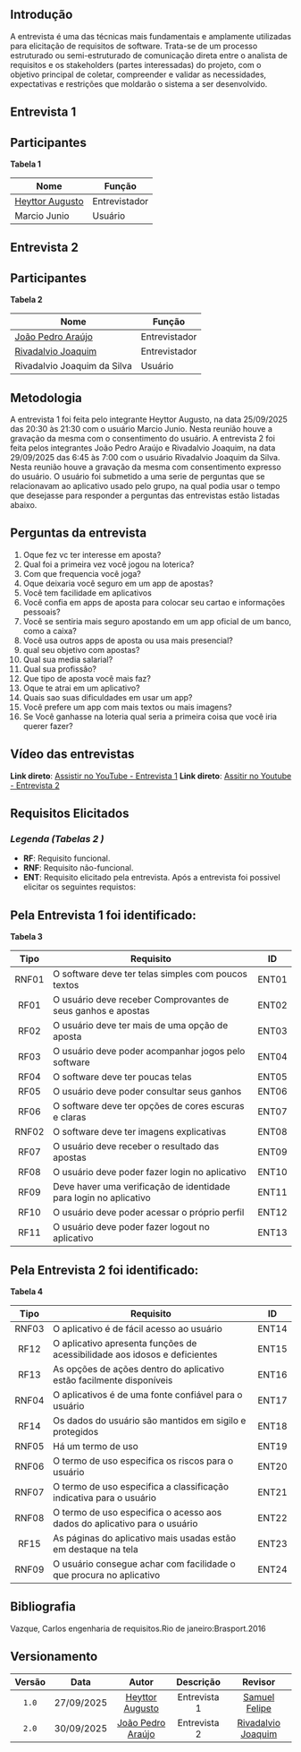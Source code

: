 ## Introdução


A entrevista é uma das técnicas mais fundamentais e amplamente utilizadas para elicitação de requisitos de software. Trata-se de um processo estruturado ou semi-estruturado de comunicação direta entre o analista de requisitos e os stakeholders (partes interessadas) do projeto, com o objetivo principal de coletar, compreender e validar as necessidades, expectativas e restrições que moldarão o sistema a ser desenvolvido.

## **Entrevista 1**

## Participantes

**Tabela 1**

| Nome           | Função | 
|----------------|--------|
| [Heyttor Augusto](https://github.com/H3ytt0r62) | Entrevistador|
| Marcio Junio | Usuário |

## **Entrevista 2**

## Participantes

**Tabela 2**

| Nome           | Função | 
|----------------|--------|
| [João Pedro Araújo](https://github.com/Jadequilin) | Entrevistador|
| [Rivadalvio Joaquim](https://github.com/RivaFilho) | Entrevistador|
| Rivadalvio Joaquim da Silva | Usuário |

## Metodologia 

A entrevista 1 foi feita pelo integrante Heyttor Augusto, na data 25/09/2025 das 20:30 às 21:30 com o usuário Marcio Junio. Nesta reunião houve a gravação da mesma com o consentimento do usuário.
A entrevista 2 foi feita pelos integrantes João Pedro Araújo e Rivadalvio Joaquim, na data 29/09/2025 das 6:45 às 7:00 com o usuário Rivadalvio Joaquim da Silva. Nesta reunião houve a gravação da mesma com consentimento expresso do usuário.
O usuário foi submetido a uma serie de perguntas que se relacionavam ao aplicativo usado pelo grupo, na qual podia usar o tempo que desejasse para responder a perguntas das entrevistas estão listadas abaixo.

## Perguntas da entrevista

1. Oque fez vc ter interesse em aposta?
2. Qual foi a primeira vez você jogou na loterica?
3. Com que frequencia você joga?
4. Oque deixaria você seguro em um app de apostas?
5. Você tem facilidade em aplicativos
6. Você confia em apps de aposta para colocar seu cartao e informações pessoais?
7. Você se sentiria mais seguro apostando em um app oficial de um banco, como a caixa?
8. Você usa outros apps de aposta ou usa mais presencial?
9. qual seu objetivo com apostas?
10. Qual sua media salarial?
11. Qual sua profissão?
12. Que tipo de aposta você mais faz?
13. Oque te atrai em um aplicativo?
14. Quais sao suas dificuldades em usar um app?
15. Você prefere um app com mais textos ou mais imagens?
16. Se Você ganhasse na loteria qual seria a primeira coisa que você iria querer fazer?

## Vídeo das entrevistas

**Link direto**: [Assistir no YouTube - Entrevista 1](https://youtu.be/bgRhyvwzgjA?si=pm29yfpfTD3W2lM9)
**Link direto**: [Assitir no Youtube - Entrevista 2](https://youtu.be/PR2knBOYVz8)

## Requisitos Elicitados

### *Legenda (Tabelas 2 )*
- **RF**: Requisito funcional.
- **RNF**: Requisito não-funcional.
- **ENT**: Requisito elicitado pela entrevista.
Após a entrevista foi possivel elicitar os seguintes requistos:

## Pela Entrevista 1 foi identificado:
**Tabela 3**

| Tipo  | Requisito                                                                 |   ID   |
|:-----:|---------------------------------------------------------------------------|:------:|
|RNF01 | O software deve ter telas simples com poucos textos| ENT01|
|RF01 | O usuário deve receber Comprovantes de seus ganhos e apostas| ENT02|
|RF02 | O usuário deve ter mais de uma opção de aposta| ENT03|
|RF03 | O usuário deve poder acompanhar jogos pelo software| ENT04|
|RF04 | O software deve ter poucas telas| ENT05|
|RF05 | O usuário deve poder consultar seus ganhos| ENT06|
|RF06 | O software deve ter opções de cores escuras e claras| ENT07|
|RNF02 | O software deve ter imagens explicativas| ENT08|
|RF07 | O usuário deve receber o resultado das apostas| ENT09|
|RF08 | O usuário deve poder fazer login no aplicativo | ENT10|
|RF09 | Deve haver uma verificação de identidade para login no aplicativo |ENT11|
|RF10 | O usuário deve poder acessar o próprio perfil |ENT12|
|RF11 | O usuário deve poder fazer logout no aplicativo| ENT13|

## Pela Entrevista 2 foi identificado:

**Tabela 4**

| Tipo  | Requisito                                                                 |   ID   |
|:-----:|---------------------------------------------------------------------------|:------:|
|RNF03 | O aplicativo é de fácil acesso ao usuário| ENT14|
|RF12 | O aplicativo apresenta funções de acessibilidade aos idosos e deficientes| ENT15|
|RF13 | As opções de ações dentro do aplicativo estão facilmente disponíveis| ENT16|
|RNF04| O aplicativos é de uma fonte confiável para o usuário| ENT17|
|RF14 | Os dados do usuário são mantidos em sigilo e protegidos| ENT18|
|RNF05 | Há um termo de uso| ENT19|
|RNF06 | O termo de uso especifica os riscos para o usuário| ENT20|
|RNF07 | O termo de uso especifica a classificação indicativa para o usuário| ENT21|
|RNF08 | O termo de uso especifica o acesso aos dados do aplicativo para o usuário| ENT22|
|RF15 | As páginas do aplicativo mais usadas estão em destaque na tela| ENT23|
|RNF09 | O usuário consegue achar com facilidade o que procura no aplicativo| ENT24|


## Bibliografia 

Vazque, Carlos engenharia de requisitos.Rio de janeiro:Brasport.2016

## Versionamento 

| Versão | Data       | Autor               | Descrição                                    | Revisor |
|:--------:|:------------:|:---------------------:|:----------------------------------------------:|:---------:|
| ``1.0``    | 27/09/2025 | [Heyttor Augusto](https://github.com/H3ytt0r62)     | Entrevista 1 | [Samuel Felipe](https://github.com/TerminaKng05) |
| ``2.0``    | 30/09/2025 | [João Pedro Araújo](https://github.com/Jadequilin)  | Entrevista 2 | [Rivadalvio Joaquim](https://github.com/RivaFilho)|









